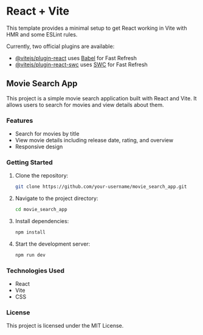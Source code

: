 # React + Vite

This template provides a minimal setup to get React working in Vite with HMR and some ESLint rules.

Currently, two official plugins are available:

- [@vitejs/plugin-react](https://github.com/vitejs/vite-plugin-react/blob/main/packages/plugin-react/README.md) uses [Babel](https://babeljs.io/) for Fast Refresh
- [@vitejs/plugin-react-swc](https://github.com/vitejs/vite-plugin-react-swc) uses [SWC](https://swc.rs/) for Fast Refresh

## Movie Search App

This project is a simple movie search application built with React and Vite. It allows users to search for movies and view details about them.

### Features

- Search for movies by title
- View movie details including release date, rating, and overview
- Responsive design

### Getting Started

1. Clone the repository:
   ```bash
   git clone https://github.com/your-username/movie_search_app.git
   ```
2. Navigate to the project directory:
   ```bash
   cd movie_search_app
   ```
3. Install dependencies:
   ```bash
   npm install
   ```
4. Start the development server:
   ```bash
   npm run dev
   ```

### Technologies Used

- React
- Vite
- CSS

### License

This project is licensed under the MIT License.
